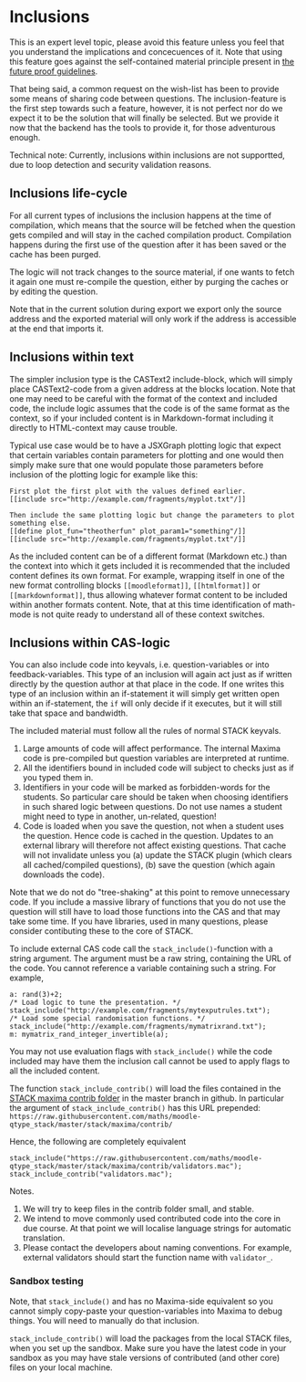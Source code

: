 # Inclusions

This is an expert level topic, please avoid this feature unless you feel that you 
understand the implications and concecuences of it. Note that using this feature
goes against the self-contained material principle present in [the future proof guidelines](Future_proof.md).

That being said, a common request on the wish-list has been to provide some means
of sharing code between questions. The inclusion-feature is the first step towards
such a feature, however, it is not perfect nor do we expect it to be the solution 
that will finally be selected. But we provide it now that the backend has the tools
to provide it, for those adventurous enough.

Technical note: Currently, inclusions within inclusions are not supportted, due to
loop detection and security validation reasons.

## Inclusions life-cycle

For all current types of inclusions the inclusion happens at the time of compilation,
which means that the source will be fetched when the question gets compiled and will
stay in the cached compilation product. Compilation happens during the first use of
the question after it has been saved or the cache has been purged.

The logic will not track changes to the source material, if one wants to fetch it
again one must re-compile the question, either by purging the caches or by editing
the question.

Note that in the current solution during export we export only the source address 
and the exported material will only work if the address is accessible at the end 
that imports it.


## Inclusions within text

The simpler inclusion type is the CASText2 include-block, which will simply place
CASText2-code from a given address at the blocks location. Note that one may need
to be careful with the format of the context and included code, the include logic
assumes that the code is of the same format as the context, so if your included 
content is in Markdown-format including it directly to HTML-context may cause 
trouble.

Typical use case would be to have a JSXGraph plotting logic that expect that
certain variables contain parameters for plotting and one would then simply
make sure that one would populate those parameters before inclusion of the plotting 
logic for example like this:

```
First plot the first plot with the values defined earlier.
[[include src="http://example.com/fragments/myplot.txt"/]]

Then include the same plotting logic but change the parameters to plot something else.
[[define plot_fun="theotherfun" plot_param1="something"/]]
[[include src="http://example.com/fragments/myplot.txt"/]]

```

As the included content can be of a different format (Markdown etc.) than 
the context into which it gets included it is recommended that the included
content defines its own format. For example, wrapping itself in one of 
the new format controlling blocks `[[moodleformat]]`, `[[htmlformat]]` or
`[[markdownformat]]`, thus allowing whatever format content to be included
within another formats content. Note, that at this time identification of 
math-mode is not quite ready to understand all of these context switches.


## Inclusions within CAS-logic

You can also include code into keyvals, i.e. question-variables or into feedback-variables.
This type of an inclusion will again act just as if written directly by the question author at that place in the code. If one writes this type of an inclusion within an if-statement it will simply get written open within 
an if-statement, the `if` will only decide if it executes, but it will still take that space and bandwidth.

The included material must follow all the rules of normal STACK keyvals.

1. Large amounts of code will affect performance.  The internal Maxima code is pre-compiled but question variables are interpreted at runtime.  
2. All the identifiers bound in included code will subject to checks just as if you typed them in.
3. Identifiers in your code will be marked as forbidden-words for the students. So particular care should be taken when choosing identifiers in such shared logic between questions.  Do not use names a student might need to type in another, un-related, question!
4. Code is loaded when you save the question, not when a student uses the question.  Hence code is cached in the question.  Updates to an external library will therefore not affect existing questions.  That cache will not invalidate unless you (a) update the STACK plugin (which clears all cached/compiled questions), (b) save the question (which again downloads the code).

Note that we do not do "tree-shaking" at this point to remove unnecessary code.  If you include a massive library of functions that you do not use the question will still have to load those functions into the CAS and that may take some time.  If you have libraries, used in many questions, please consider contibuting these to the core of STACK.

To include external CAS code call the `stack_include()`-function with a string  argument.  The argument must be a raw string, containing the URL of the code.  You cannot reference a variable containing such a string. For example,

```
a: rand(3)+2;
/* Load logic to tune the presentation. */
stack_include("http://example.com/fragments/mytexputrules.txt");
/* Load some special randomisation functions. */
stack_include("http://example.com/fragments/mymatrixrand.txt");
m: mymatrix_rand_integer_invertible(a);
```

You may not use evaluation flags with `stack_include()` while the code included may
have them the inclusion call cannot be used to apply flags to all the included content.

The function `stack_include_contrib()` will load the files contained in the 
[STACK maxima contrib folder](https://github.com/maths/moodle-qtype_stack/tree/master/stack/maxima/contrib) in the master branch in github.
In particular the argument of `stack_include_contrib()` has this URL prepended: 
`https://raw.githubusercontent.com/maths/moodle-qtype_stack/master/stack/maxima/contrib/`

Hence, the following are completely equivalent

    stack_include("https://raw.githubusercontent.com/maths/moodle-qtype_stack/master/stack/maxima/contrib/validators.mac");
    stack_include_contrib("validators.mac");

Notes.

1. We will try to keep files in the contrib folder small, and stable.  
2. We intend to move commonly used contributed code into the core in due course.  At that point we will localise language strings for automatic translation.
3. Please contact the developers about naming conventions.  For example, external validators should start the function name with `validator_`.

### Sandbox testing

Note, that `stack_include()` and has no Maxima-side equivalent so you cannot simply copy-paste 
your question-variables into Maxima to debug things. You will need to manually do that inclusion.

`stack_include_contrib()` will load the packages from the local STACK files, when you set up the sandbox.
Make sure you have the latest code in your sandbox as you may have stale versions of contributed
(and other core) files on your local machine.

